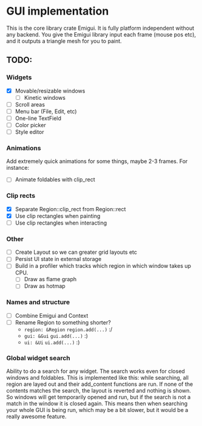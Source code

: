 # GUI implementation
This is the core library crate Emigui. It is fully platform independent without any backend. You give the Emigui library input each frame (mouse pos etc), and it outputs a triangle mesh for you to paint.

## TODO:
### Widgets
* [x] Movable/resizable windows
    * [ ] Kinetic windows
* [ ] Scroll areas
* [ ] Menu bar (File, Edit, etc)
* [ ] One-line TextField
* [ ] Color picker
* [ ] Style editor

### Animations
Add extremely quick animations for some things, maybe 2-3 frames. For instance:
* [ ] Animate foldables with clip_rect

### Clip rects
* [x] Separate Region::clip_rect from Region::rect
* [x] Use clip rectangles when painting
* [ ] Use clip rectangles when interacting

### Other
* [ ] Create Layout so we can greater grid layouts etc
* [ ] Persist UI state in external storage
* [ ] Build in a profiler which tracks which region in which window takes up CPU.
    * [ ] Draw as flame graph
    * [ ] Draw as hotmap

### Names and structure
* [ ] Combine Emigui and Context
* [ ] Rename Region to something shorter?
    * `region: &Region` `region.add(...)` :/
    * `gui: &Gui` `gui.add(...)` :)
    * `ui: &Ui` `ui.add(...)` :)

### Global widget search
Ability to do a search for any widget. The search works even for closed windows and foldables. This is implemented like this: while searching, all region are layed out and their add_content functions are run. If none of the contents matches the search, the layout is reverted and nothing is shown. So windows will get temporarily opened and run, but if the search is not a match in the window it is closed again. This means then when searching your whole GUI is being run, which may be a bit slower, but it would be a really awesome feature.
